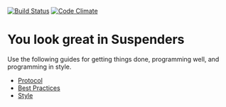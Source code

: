 [![Build Status](https://travis-ci.org/seanpdoyle/chief-rails.png)](https://travis-ci.org/seanpdoyle/chief-rails)
[![Code Climate](https://codeclimate.com/github/seanpdoyle/chief-rails/badges/gpa.svg)](https://codeclimate.com/github/seanpdoyle/chief-rails)

You look great in Suspenders
============================

Use the following guides for getting things done, programming well, and
programming in style.

* [Protocol](http://github.com/thoughtbot/guides/blob/master/protocol)
* [Best Practices](http://github.com/thoughtbot/guides/blob/master/best-practices)
* [Style](http://github.com/thoughtbot/guides/blob/master/style)
